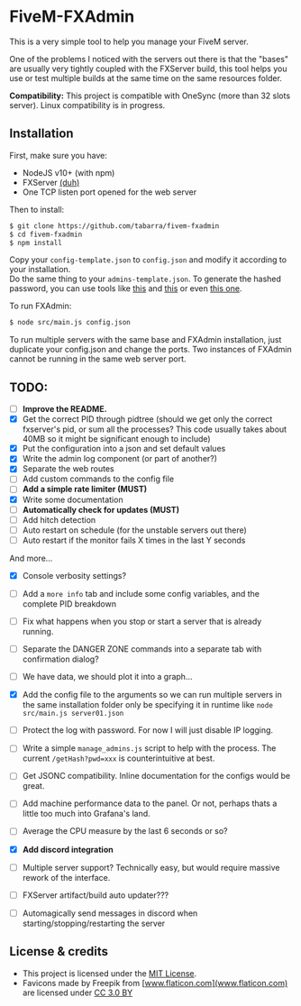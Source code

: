 # FiveM-FXAdmin
This is a very simple tool to help you manage your FiveM server.  

One of the problems I noticed with the servers out there is that the "bases" are usually very tightly coupled with the FXServer build, this tool helps you use or test multiple builds at the same time on the same resources folder.  

**Compatibility:** This project is compatible with OneSync (more than 32 slots server). Linux compatibility is in progress.


## Installation
First, make sure you have:
- NodeJS v10+ (with npm)
- FXServer [(duh)](https://runtime.fivem.net/artifacts/fivem/)
- One TCP listen port opened for the web server

Then to install:
```bash
$ git clone https://github.com/tabarra/fivem-fxadmin
$ cd fivem-fxadmin
$ npm install
```
Copy your `config-template.json` to `config.json` and modify it according to your installation.  
Do the same thing to your `admins-template.json`. To generate the hashed password, you can use tools like [this](https://www.browserling.com/tools/bcrypt) and [this](https://bcrypt-generator.com) or even [this one](https://passwordhashing.com/BCrypt).  
  
To run FXAdmin:
```bash
$ node src/main.js config.json
```

To run multiple servers with the same base and FXAdmin installation, just duplicate your config.json and change the ports. Two instances of FXAdmin cannot be running in the same web server port.


## TODO:
- [ ] **Improve the README.**
- [x] Get the correct PID through pidtree (should we get only the correct fxserver's pid, or sum all the processes? This code usually takes about 40MB so it might be significant enough to include)
- [x] Put the configuration into a json and set default values
- [x] Write the admin log component (or part of another?)
- [x] Separate the web routes
- [ ] Add custom commands to the config file
- [ ] **Add a simple rate limiter (MUST)**
- [x] Write some documentation
- [ ] **Automatically check for updates (MUST)**
- [ ] Add hitch detection
- [ ] Auto restart on schedule (for the unstable servers out there)
- [ ] Auto restart if the monitor fails X times in the last Y seconds 

And more...
- [x] Console verbosity settings?
- [ ] Add a `more info` tab and include some config variables, and the complete PID breakdown
- [ ] Fix what happens when you stop or start a server that is already running.
- [ ] Separate the DANGER ZONE commands into a separate tab with confirmation dialog?
- [ ] We have data, we should plot it into a graph...
- [x] Add the config file to the arguments so we can run multiple servers in the same installation folder only be specifying it in runtime like `node src/main.js server01.json`
- [ ] Protect the log with password. For now I will just disable IP logging.
- [ ] Write a simple `manage_admins.js` script to help with the process. The current `/getHash?pwd=xxx` is counterintuitive at best.
- [ ] Get JSONC compatibility. Inline documentation for the configs would be great.
- [ ] Add machine performance data to the panel. Or not, perhaps thats a little too much into Grafana's land.
- [ ] Average the CPU measure by the last 6 seconds or so?
- [x] **Add discord integration**
- [ ] Multiple server support? Technically easy, but would require massive rework of the interface.
- [ ] FXServer artifact/build auto updater???
- [ ] Automagically send messages in discord when starting/stopping/restarting the server



## License & credits
- This project is licensed under the [MIT License](https://github.com/tabarra/fivem-fxadmin/blob/master/LICENSE).
- Favicons made by Freepik from [www.flaticon.com](www.flaticon.com) are licensed under [CC 3.0 BY](http://creativecommons.org/licenses/by/3.0/)
